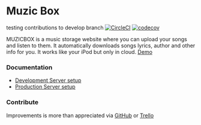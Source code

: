 # Muzic Box
testing contributions to develop branch
[![CircleCI](https://circleci.com/gh/ArtemBernatskyy/MuzicBox/tree/develop.svg?style=shield)](https://circleci.com/gh/ArtemBernatskyy/MuzicBox/tree/develop) [![codecov](https://codecov.io/gh/ArtemBernatskyy/MuzicBox/branch/develop/graph/badge.svg)](https://codecov.io/gh/ArtemBernatskyy/MuzicBox)

MUZICBOX is a music storage website where you can upload your songs and listen to them. It automatically downloads songs lyrics, author and other info for you. It works like your iPod but only in cloud. [Demo](https://muzicbox.net/)

### Documentation

* [Development Server setup](/docs/installation.md#local-server-setup)
* [Production Server setup](/docs/installation.md#production-server-setup)

###  Contribute
Improvements is more than appreciated via [GitHub](https://github.com/ArtemBernatskyy/MuzicBox/) or [Trello](https://trello.com/b/9rZKIREP)
